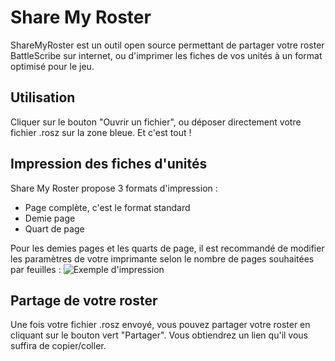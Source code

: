 # Share My Roster

ShareMyRoster est un outil open source permettant de partager votre roster BattleScribe sur internet, ou d'imprimer les fiches de vos unités à un format optimisé pour le jeu.

## Utilisation

Cliquer sur le bouton "Ouvrir un fichier", ou déposer directement votre fichier .rosz sur la zone bleue.
Et c'est tout !

## Impression des fiches d'unités

Share My Roster propose 3 formats d'impression :

* Page complète, c'est le format standard
* Demie page
* Quart de page

Pour les demies pages et les quarts de page, il est recommandé de modifier les paramètres de votre imprimante selon le nombre de pages souhaitées par feuilles :
![Exemple d'impression](https://raw.githubusercontent.com/p-bizouard/ShareMyRoster/master/public/images/cms/print.fr-FR.png)

## Partage de votre roster

Une fois votre fichier .rosz envoyé, vous pouvez partager votre roster en cliquant sur le bouton vert "Partager". Vous obtiendrez un lien qu'il vous suffira de copier/coller.
